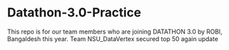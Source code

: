 # Datathon-3.0-Practice
This repo is for our team members who are joining DATATHON 3.0 by ROBI, Bangaldesh this year. Team NSU_DataVertex
secured top 50
again update
